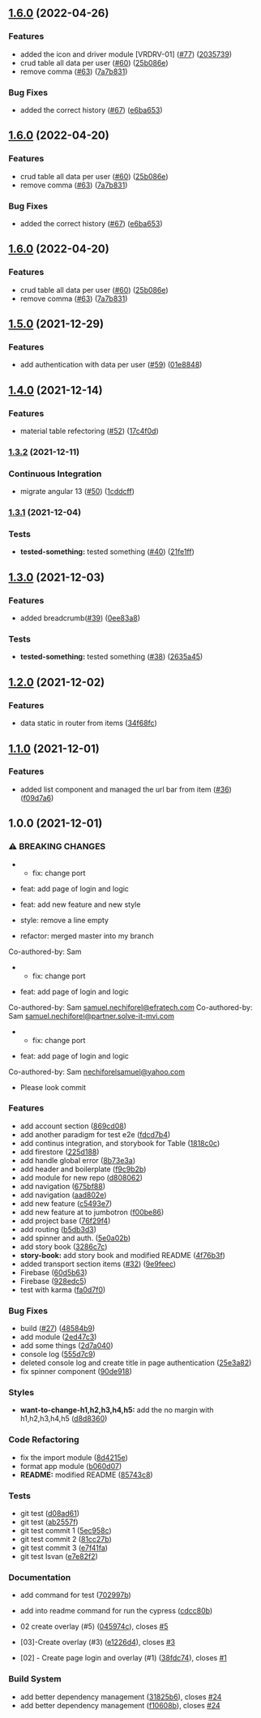 ## [1.6.0](https://github.com/NsdHSO/vorkurt/compare/v1.5.0...v1.6.0) (2022-04-26)


### Features

* added the icon and driver module [VRDRV-01] ([#77](https://github.com/NsdHSO/vorkurt/issues/77)) ([2035739](https://github.com/NsdHSO/vorkurt/commit/2035739beeede30262279e2b262f8fd40120a991))
* crud table all data per user ([#60](https://github.com/NsdHSO/vorkurt/issues/60)) ([25b086e](https://github.com/NsdHSO/vorkurt/commit/25b086ed8cef58585cbd2bec1bed0857b11f1b00))
* remove comma ([#63](https://github.com/NsdHSO/vorkurt/issues/63)) ([7a7b831](https://github.com/NsdHSO/vorkurt/commit/7a7b8319d2fc4ab96a6e91b46d844f1ff651494e))


### Bug Fixes

* added the correct history ([#67](https://github.com/NsdHSO/vorkurt/issues/67)) ([e6ba653](https://github.com/NsdHSO/vorkurt/commit/e6ba653d8c47996824c0796c90735eaecae5ff38))

## [1.6.0](https://github.com/NsdHSO/vorkurt/compare/v1.5.0...v1.6.0) (2022-04-20)


### Features

* crud table all data per user ([#60](https://github.com/NsdHSO/vorkurt/issues/60)) ([25b086e](https://github.com/NsdHSO/vorkurt/commit/25b086ed8cef58585cbd2bec1bed0857b11f1b00))
* remove comma ([#63](https://github.com/NsdHSO/vorkurt/issues/63)) ([7a7b831](https://github.com/NsdHSO/vorkurt/commit/7a7b8319d2fc4ab96a6e91b46d844f1ff651494e))


### Bug Fixes

* added the correct history ([#67](https://github.com/NsdHSO/vorkurt/issues/67)) ([e6ba653](https://github.com/NsdHSO/vorkurt/commit/e6ba653d8c47996824c0796c90735eaecae5ff38))

## [1.6.0](https://github.com/NsdHSO/vorkurt/compare/v1.5.0...v1.6.0) (2022-04-20)


### Features

* crud table all data per user ([#60](https://github.com/NsdHSO/vorkurt/issues/60)) ([25b086e](https://github.com/NsdHSO/vorkurt/commit/25b086ed8cef58585cbd2bec1bed0857b11f1b00))
* remove comma ([#63](https://github.com/NsdHSO/vorkurt/issues/63)) ([7a7b831](https://github.com/NsdHSO/vorkurt/commit/7a7b8319d2fc4ab96a6e91b46d844f1ff651494e))

## [1.5.0](https://github.com/NsdHSO/vorkurt/compare/v1.4.0...v1.5.0) (2021-12-29)


### Features

* add authentication with data per user ([#59](https://github.com/NsdHSO/vorkurt/issues/59)) ([01e8848](https://github.com/NsdHSO/vorkurt/commit/01e8848a936f7af21ae296fb3b22de6c9bf4d6ee))

## [1.4.0](https://github.com/NsdHSO/vorkurt/compare/v1.3.2...v1.4.0) (2021-12-14)


### Features

* material table refectoring ([#52](https://github.com/NsdHSO/vorkurt/issues/52)) ([17c4f0d](https://github.com/NsdHSO/vorkurt/commit/17c4f0d9007e05c95acd5155ad79c767513a9086))

### [1.3.2](https://github.com/NsdHSO/vorkurt/compare/v1.3.1...v1.3.2) (2021-12-11)


### Continuous Integration

* migrate angular 13 ([#50](https://github.com/NsdHSO/vorkurt/issues/50)) ([1cddcff](https://github.com/NsdHSO/vorkurt/commit/1cddcff31d062d2fe9b43821246f55e00193253f))

### [1.3.1](https://github.com/NsdHSO/vorkurt/compare/v1.3.0...v1.3.1) (2021-12-04)


### Tests

* **tested-something:** tested something ([#40](https://github.com/NsdHSO/vorkurt/issues/40)) ([21fe1ff](https://github.com/NsdHSO/vorkurt/commit/21fe1ff329c9000d868000ce053bdaf61b90fe46))

## [1.3.0](https://github.com/NsdHSO/vorkurt/compare/v1.2.0...v1.3.0) (2021-12-03)


### Features

* added breadcrumb([#39](https://github.com/NsdHSO/vorkurt/issues/39)) ([0ee83a8](https://github.com/NsdHSO/vorkurt/commit/0ee83a8378c3414af4f05b30f480fe4f8d1895a5))


### Tests

* **tested-something:** tested something ([#38](https://github.com/NsdHSO/vorkurt/issues/38)) ([2635a45](https://github.com/NsdHSO/vorkurt/commit/2635a450da2b79b131ffe5a4c37cb30bc32343f5))

## [1.2.0](https://github.com/NsdHSO/vorkurt/compare/v1.1.0...v1.2.0) (2021-12-02)


### Features

* data static in router from items ([34f68fc](https://github.com/NsdHSO/vorkurt/commit/34f68fc6c7d9c0e6e9169e8cbf36f3177348c0cc))

## [1.1.0](https://github.com/NsdHSO/vorkurt/compare/v1.0.0...v1.1.0) (2021-12-01)


### Features

* added list component and managed the url bar from item ([#36](https://github.com/NsdHSO/vorkurt/issues/36)) ([f09d7a6](https://github.com/NsdHSO/vorkurt/commit/f09d7a629dd08334010c54a786d3899b280c3f88))

## 1.0.0 (2021-12-01)


### ⚠ BREAKING CHANGES

* * fix: change port

* feat: add page of login and logic

* feat: add new feature and new style

* style: remove a line empty

* refactor: merged master into my branch

Co-authored-by: Sam
* * fix: change port

* feat: add page of login and logic

Co-authored-by: Sam <samuel.nechiforel@efratech.com>
Co-authored-by: Sam <samuel.nechiforel@partner.solve-it-mvi.com>
* * fix: change port

* feat: add page of login and logic

Co-authored-by: Sam <nechiforelsamuel@yahoo.com>
* Please look commit

### Features

* add account section ([869cd08](https://github.com/NsdHSO/vorkurt/commit/869cd085c259da65801d741b69a023e4e591c4a2))
* add another paradigm for test e2e ([fdcd7b4](https://github.com/NsdHSO/vorkurt/commit/fdcd7b4274e703f3200e97aca788d96ab3c00f99))
* add continus integration, and storybook for Table ([1818c0c](https://github.com/NsdHSO/vorkurt/commit/1818c0c8f0cef92b3a3a3f49e9bc66961ff82872))
* add firestore ([225d188](https://github.com/NsdHSO/vorkurt/commit/225d188a98028f1f5032e2fe4cff8e30172576d8))
* add handle global error ([8b73e3a](https://github.com/NsdHSO/vorkurt/commit/8b73e3a878fd5d2b2f8a988168fc67269e7fba9a))
* add header and boilerplate ([f9c9b2b](https://github.com/NsdHSO/vorkurt/commit/f9c9b2b52d4fc938b1cc723d25603f3ca748dfa6))
* add module for new repo ([d808062](https://github.com/NsdHSO/vorkurt/commit/d808062cb171785c0005f52ccb0b4923f34a4d51))
* add navigation ([675bf88](https://github.com/NsdHSO/vorkurt/commit/675bf881a8d925da6e0c699492ff2c46047825cf))
* add navigation ([aad802e](https://github.com/NsdHSO/vorkurt/commit/aad802ef7a6e9d053a3ed406d0e166fe8758b3a1))
* add new feature ([c5493e7](https://github.com/NsdHSO/vorkurt/commit/c5493e7a2ea0f6ae11ea075f79e5e94d78418c98))
* add new feature at to jumbotron ([f00be86](https://github.com/NsdHSO/vorkurt/commit/f00be86b94048d1f0250e7925100c68015e44f54))
* add project base ([76f29f4](https://github.com/NsdHSO/vorkurt/commit/76f29f48f7d03a218d6529edc43b59b3a5d6d16e))
* add routing ([b5db3d3](https://github.com/NsdHSO/vorkurt/commit/b5db3d3dae1c1605a851cc12fc964594d2d9fd0a))
* add spinner and auth. ([5e0a02b](https://github.com/NsdHSO/vorkurt/commit/5e0a02b1c053f6d341ea58a0b699c3a76929355f))
* add story book ([3286c7c](https://github.com/NsdHSO/vorkurt/commit/3286c7c5547d509e56cd28d71fb87f03f69d3270))
* **story-book:** add story book and modified README ([4f76b3f](https://github.com/NsdHSO/vorkurt/commit/4f76b3ff4a14f2d7c9f6290133938c5940789524))
* added transport section items ([#32](https://github.com/NsdHSO/vorkurt/issues/32)) ([9e9feec](https://github.com/NsdHSO/vorkurt/commit/9e9feecf3ffe923c33711df6391b61f81601699b))
* Firebase ([60d5b63](https://github.com/NsdHSO/vorkurt/commit/60d5b63f970ae6cf95cd13a844a3b020245e4633))
* Firebase ([928edc5](https://github.com/NsdHSO/vorkurt/commit/928edc5f8f857088b99b94532f036c59f4bc7190))
* test with karma ([fa0d7f0](https://github.com/NsdHSO/vorkurt/commit/fa0d7f076a5926ad39b2a7fe786cae751c0384bd))


### Bug Fixes

*  build ([#27](https://github.com/NsdHSO/vorkurt/issues/27)) ([48584b9](https://github.com/NsdHSO/vorkurt/commit/48584b9bcfa02bcbcf1be10c40240ba92b88fe31))
* add module ([2ed47c3](https://github.com/NsdHSO/vorkurt/commit/2ed47c3e2a4b4587e757220b4eb3efde9285e011))
* add some things ([2d7a040](https://github.com/NsdHSO/vorkurt/commit/2d7a040262afbd96c3476a109d3bb8bc50a42fd7))
* console log ([555d7c9](https://github.com/NsdHSO/vorkurt/commit/555d7c9565864369829da08eb782b0053140647c))
* deleted console log and create title in page authentication ([25e3a82](https://github.com/NsdHSO/vorkurt/commit/25e3a826d4c08472f1bc5a9294bccfa3f9233df5))
* fix spinner component ([90de918](https://github.com/NsdHSO/vorkurt/commit/90de91892b7bae3e3bb9e878d691eac6aa9a403d))


### Styles

* **want-to-change-h1,h2,h3,h4,h5:** add the no margin with h1,h2,h3,h4,h5 ([d8d8360](https://github.com/NsdHSO/vorkurt/commit/d8d836096d92bfc1d0e9c7481e2e4840974c3474))


### Code Refactoring

* fix the import module ([8d4215e](https://github.com/NsdHSO/vorkurt/commit/8d4215ef552c2717c8e111ff257f846151a7cea4))
* format app module ([b060d07](https://github.com/NsdHSO/vorkurt/commit/b060d076fc8f62cbe91f6b42fb4be7d28ecdc78c))
* **README:** modified README ([85743c8](https://github.com/NsdHSO/vorkurt/commit/85743c8d51d4fe5fb120c7181a1623862493e38e))


### Tests

* git test ([d08ad61](https://github.com/NsdHSO/vorkurt/commit/d08ad61d661822a5eff9056f3c8e8184bd9b48b7))
* git test ([ab2557f](https://github.com/NsdHSO/vorkurt/commit/ab2557f1c1048af26a3d2c65aa9f35dda5663bb9))
* git test commit 1 ([5ec958c](https://github.com/NsdHSO/vorkurt/commit/5ec958c81b9147ba090de15e2d1cdb0e110b72af))
* git test commit 2 ([81cc27b](https://github.com/NsdHSO/vorkurt/commit/81cc27bd60a6dca807982a120a7b3c4e0a7b0356))
* git test commit 3 ([e7f41fa](https://github.com/NsdHSO/vorkurt/commit/e7f41fa19f743fe0220cf9ce345b88049f68f1b0))
* git test Isvan ([e7e82f2](https://github.com/NsdHSO/vorkurt/commit/e7e82f2d61a03aaf360a47bd397ed435fb2560e0))


### Documentation

* add command for test ([702997b](https://github.com/NsdHSO/vorkurt/commit/702997b5583c0662d1fb5865d701dfae5f23d45e))
* add into readme command for run the cypress ([cdcc80b](https://github.com/NsdHSO/vorkurt/commit/cdcc80b225d25952075eba2122298f9d54e34677))


* 02 create overlay (#5) ([045974c](https://github.com/NsdHSO/vorkurt/commit/045974c6dec7a721a6cb9e85f9c510040d8709e3)), closes [#5](https://github.com/NsdHSO/vorkurt/issues/5)
* [03]-Create overlay (#3) ([e1226d4](https://github.com/NsdHSO/vorkurt/commit/e1226d4b971b6fa0576b11af48dd6207668ecdb2)), closes [#3](https://github.com/NsdHSO/vorkurt/issues/3)
* [02] - Create page login and overlay (#1) ([38fdc74](https://github.com/NsdHSO/vorkurt/commit/38fdc74dcb7fc1758f39826f9cb454dfd3e9f0a8)), closes [#1](https://github.com/NsdHSO/vorkurt/issues/1)


### Build System

* add better dependency management ([31825b6](https://github.com/NsdHSO/vorkurt/commit/31825b63af98cf92ea8489fb4f51ef3e350c45fa)), closes [#24](https://github.com/NsdHSO/vorkurt/issues/24)
* add better dependency management ([f10608b](https://github.com/NsdHSO/vorkurt/commit/f10608b76af88a49f6c58d5894b604c30f2b8b03)), closes [#24](https://github.com/NsdHSO/vorkurt/issues/24)

